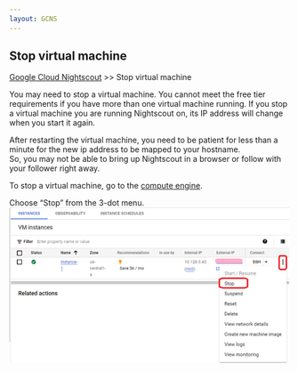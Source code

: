 ```yaml
---
layout: GCNS
---
```


## Stop virtual machine  
[Google Cloud Nightscout](./GoogleCloud.md) >> Stop virtual machine  
  
You may need to stop a virtual machine.  You cannot meet the free tier requirements if you have more than one virtual machine running.  If you stop a virtual machine you are running Nightscout on, its IP address will change when you start it again.  
  
After restarting the virtual machine, you need to be patient for less than a minute for the new ip address to be mapped to your hostname.  
So, you may not be able to bring up Nightscout in a browser or follow with your follower right away.  
  
To stop a virtual machine, go to the [compute engine](./ComputeEngine.md).  

Choose “Stop” from the 3-dot menu.  
![](./images/StopVirtualMachine.png)  
  
